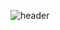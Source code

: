 ![header](https://capsule-render.vercel.app/api?type=waving&color=faf7f3&height=300&section=header&text=Good%20to%20see%20you%20%F0%9F%A4%97&fontColor=dcc5b2)

<!--
**13aek/13aek** is a ✨ _special_ ✨ repository because its `README.md` (this file) appears on your GitHub profile.

Here are some ideas to get you started:

- 🔭 I’m currently working on ...
- 🌱 I’m currently learning ...
- 👯 I’m looking to collaborate on ...
- 🤔 I’m looking for help with ...
- 💬 Ask me about ...
- 📫 How to reach me: ...
- 😄 Pronouns: ...
- ⚡ Fun fact: ...
-->
